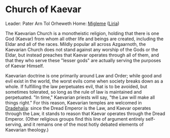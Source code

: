 # Church of Kaevar
Leader: Pater Arn Tol Orheweth
Home: [Migleme](/Cities/Migleme.md) ([Liria](/Nations/Liria.md))

The Kaevarian Church is a monotheistic religion, holding that there is one God (Kaevar) from whom all other life and beings are created, including the Eldar and all of the races. Mildly popular all across Azgaarnoth, the Kaevarian Church does not stand against any worship of the Gods or the Eldar, but instead preaches that Kaevar operates through all of them, and that they who serve these "lesser gods" are actually serving the purposes of Kaevar Himself.

Kaevarian doctrine is one primarily around Law and Order; while good and evil exist in the world, the worst evils come when society breaks down as a whole. If fulfilling the law perpetuates evil, that is to be avoided, but sometimes tolerated, so long as the rule of law is maintained and perpetuated. "In time," Kaevarian priests will say, "the Law will make all things right." For this reason, Kaevarian temples are welcomed in [Dradehalia](/Nations/Dradehalia.md): since the Dread Emperor is the Law, and Kaevar operates through the Law, it stands to reason that Kaevar operates through the Dread Emperor. (Other religious groups find this line of argument entirely self-serving, and it remains one of the most hotly debated elements of Kaevarian theology.)


